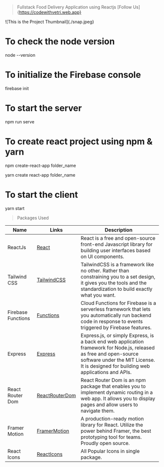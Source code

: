 > Fullstack Food Delivery Application using Reactjs
> [Follow Us]{https://codewithvetri.web.app}

![This is the Project Thumbnail]{./snap.jpeg}

# To check the node version


node --version


# To initialize the Firebase console


firebase init


# To start the server


npm run serve


# To create react project using npm & yarn


npm create-react-app folder_name



yarn create react-app folder_name


# To start the client


yarn start


> Packages Used

<!-- prettier-ignore -->
| Name                | Links      | Description |
|---------------------| -----------| ------------|
| ReactJs             | [React](https://reactjs.org/) | React is a free and open-source front-end Javascript library for building user interfaces based on UI components.|
| Tailwind CSS        | [TailwindCSS](https://tailwindcss.org/) | TailwindCSS is a framework like no other. Rather than constraining you to a set design, it gives you the tools and the standardization to build exactly what you want.|
| Firebase Functions  | [Functions](https://firebase.google.com/docs/functions) | Cloud Functions for Firebase is a serverless framework that lets you automatically run backend code in response to events triggered by Firebase features. |
| Express             | [Express](https://expressjs.com/) | Express.js, or simply Express, is a back end web application framework for Node.js, released as free and open-source software under the MIT License. It is designed for building web applications and APIs. |
| React Router Dom    | [ReactRouterDom](https://reactrouter.com/en/main) | React Router Dom is an npm package that enables you to implement dynamic routing in a web app. It allows you to display pages and allow users to navigate them. |
| Framer Motion       | [FramerMotion](https://www.framer.com/motion/) | A production-ready motion library for React. Utilize the power behind Framer, the best prototyping tool for teams. Proudly open source. |
| React Icons         | [ReactIcons](https://react-icons.github.io/react-icons/) | All Popular Icons in single package. |